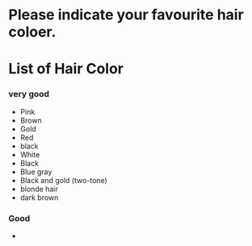 # Please indicate your favourite hair coloer.

# List of Hair Color
### very good
- Pink
- Brown
- Gold
- Red
- black
- White
- Black
- Blue gray
- Black and gold (two-tone)
- blonde hair
- dark brown


### Good 
-

